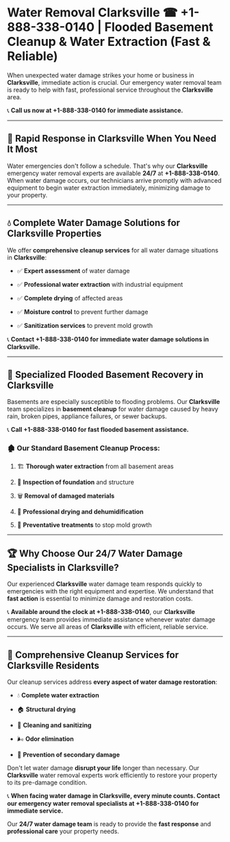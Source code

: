 # Water Removal Clarksville ☎ +1-888-338-0140 | Flooded Basement Cleanup & Water Extraction (Fast & Reliable)

When unexpected water damage strikes your home or business in **Clarksville**, immediate action is crucial. Our emergency water removal team is ready to help with fast, professional service throughout the **Clarksville** area. 

📞 **Call us now at +1-888-338-0140 for immediate assistance.**
---
## 🚀 Rapid Response in Clarksville When You Need It Most
Water emergencies don't follow a schedule. That's why our **Clarksville** emergency water removal experts are available **24/7** at **+1-888-338-0140**. When water damage occurs, our technicians arrive promptly with advanced equipment to begin water extraction immediately, minimizing damage to your property.
---
## 💧 Complete Water Damage Solutions for Clarksville Properties
We offer **comprehensive cleanup services** for all water damage situations in **Clarksville**:
- ✅ **Expert assessment** of water damage  
- ✅ **Professional water extraction** with industrial equipment  
- ✅ **Complete drying** of affected areas  
- ✅ **Moisture control** to prevent further damage  
- ✅ **Sanitization services** to prevent mold growth  
📞 **Contact +1-888-338-0140 for immediate water damage solutions in Clarksville.**
---
## 🌊 Specialized Flooded Basement Recovery in Clarksville
Basements are especially susceptible to flooding problems. Our **Clarksville** team specializes in **basement cleanup** for water damage caused by heavy rain, broken pipes, appliance failures, or sewer backups. 
📞 **Call +1-888-338-0140 for fast flooded basement assistance.**
### 🏚️ Our Standard Basement Cleanup Process:
1. 🏗️ **Thorough water extraction** from all basement areas  
2. 🔎 **Inspection of foundation** and structure  
3. 🗑️ **Removal of damaged materials**  
4. 💨 **Professional drying and dehumidification**  
5. 🚫 **Preventative treatments** to stop mold growth  
---
## 🏆 Why Choose Our 24/7 Water Damage Specialists in Clarksville?
Our experienced **Clarksville** water damage team responds quickly to emergencies with the right equipment and expertise. We understand that **fast action** is essential to minimize damage and restoration costs.
📞 **Available around the clock at +1-888-338-0140**, our **Clarksville** emergency team provides immediate assistance whenever water damage occurs. We serve all areas of **Clarksville** with efficient, reliable service.
---
## 🧹 Comprehensive Cleanup Services for Clarksville Residents
Our cleanup services address **every aspect of water damage restoration**:
- 💧 **Complete water extraction**  
- 🏠 **Structural drying**  
- 🧼 **Cleaning and sanitizing**  
- 🌬️ **Odor elimination**  
- 🚫 **Prevention of secondary damage**  
Don't let water damage **disrupt your life** longer than necessary. Our **Clarksville** water removal experts work efficiently to restore your property to its pre-damage condition.
📞 **When facing water damage in Clarksville, every minute counts. Contact our emergency water removal specialists at +1-888-338-0140 for immediate service.**
Our **24/7 water damage team** is ready to provide the **fast response** and **professional care** your property needs.
